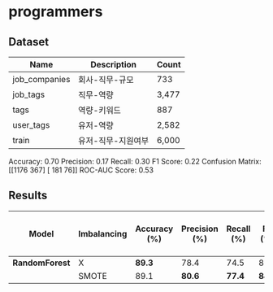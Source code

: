 # programmers


## Dataset

|        Name       | Description | Count |
| ----------------- | ----------- | ----- |
|   job_companies   | 회사-직무-규모 |  733  |
|  job_tags  | 직무-역량 | 3,477 |
|  tags | 역량-키워드 | 887 |
|  user_tags | 유저-역량 | 2,582 |
|   train  | 유저-직무-지원여부 | 6,000 |

Accuracy: 0.70
Precision: 0.17
Recall: 0.30
F1 Score: 0.22
Confusion Matrix:
[[1176  367]
 [ 181   76]]
ROC-AUC Score: 0.53

## Results

|   Model    |       Imbalancing      | Accuracy (%) | Precision (%) | Recall (%) | F1 (%) | ROC-AUC Score (%) |
|  ----------   | ---------------- | -------------- | ----------- | ------------------ | --------------- | ---------------- |
|  **RandomForest**   |   X   |    **89.3**    |     78.4    |        74.5        |      81.9       |       60.4       |
|               |  SMOTE |      89.1      |   **80.6**  |      **77.4**      |    **84.2**     |     **62.3**     |

